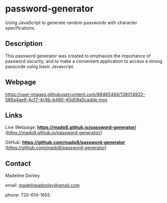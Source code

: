 # password-generator
Using JavaScript to generate random passwords with character specifications.

## Description
This password generator was created to emphasize the importance of password security, and to make a convenient application to access a strong passcode using basic Javascript.

## Webpage
https://user-images.githubusercontent.com/88465484/138014932-586a4ae9-4cf7-4c9b-b490-40d59a5cadde.mov

## Links


Live Webpage: **https://mado8.github.io/password-generator/** (https://mado8.github.io/password-generator/)


GitHub: **https://github.com/mado8/password-generator** (https://github.com/mado8/password-generator)


## Contact

Madeline Donley

email: madelineadonley@gmail.com

phone: 720-614-1655

